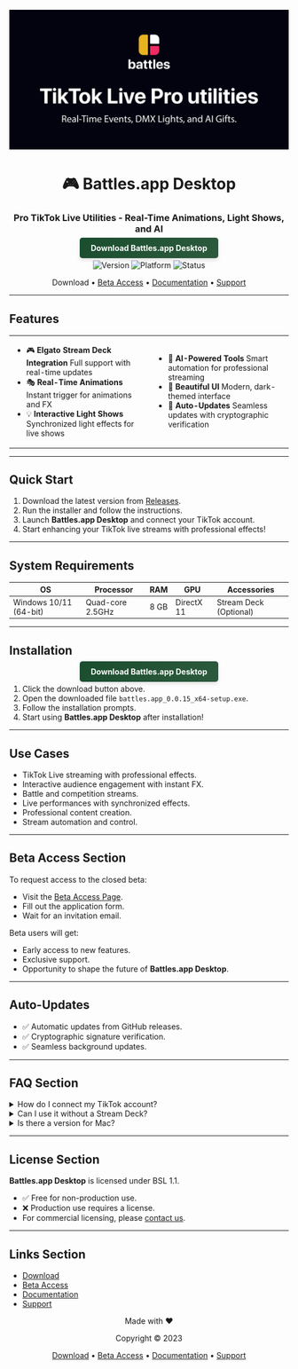 <div align="center">

![Github banner](./.github/banner.jpg)
# 🎮 Battles.app Desktop
### Pro TikTok Live Utilities - Real-Time Animations, Light Shows, and AI
<a href="https://github.com/battles-app/desktop/releases/download/v0.0.15/battles.app_0.0.15_x64-setup.exe" style="background: linear-gradient(135deg, #1a4d2e 0%, #2d5a3d 100%); border: none; color: white; padding: 10px 20px; text-decoration: none; border-radius: 5px; box-shadow: 0 4px 6px rgba(0, 0, 0, 0.1); font-weight: bold;">Download Battles.app Desktop</a>

![Version](https://img.shields.io/badge/version-0.0.15-blue?style=for-the-badge)
![Platform](https://img.shields.io/badge/platform-Windows%2010%2F11-blueviolet?style=for-the-badge&logo=windows)
![Status](https://img.shields.io/badge/status-Closed%20Beta-red?style=for-the-badge)

Download • [Beta Access](#beta-access-section) • [Documentation](#) • [Support](#)

---

</div>

## Features

<table>
<tr>
<td>

- 🎮 **Elgato Stream Deck Integration**
  Full support with real-time updates
- 🎭 **Real-Time Animations**
  Instant trigger for animations and FX
- 💡 **Interactive Light Shows**
  Synchronized light effects for live shows

</td>
<td>

- 🤖 **AI-Powered Tools**
  Smart automation for professional streaming
- 🎨 **Beautiful UI**
  Modern, dark-themed interface
- 🔄 **Auto-Updates**
  Seamless updates with cryptographic verification

</td>
</tr>
</table>

---

## Quick Start

1. Download the latest version from [Releases](https://github.com/battles-app/desktop/releases).
2. Run the installer and follow the instructions.
3. Launch **Battles.app Desktop** and connect your TikTok account.
4. Start enhancing your TikTok live streams with professional effects!

---

## System Requirements

| OS          | Processor       | RAM   | GPU        | Accessories             |
|-------------|-----------------|-------|------------|-------------------------|
| Windows 10/11 (64-bit) | Quad-core 2.5GHz | 8 GB  | DirectX 11 | Stream Deck (Optional)  |

---

## Installation

<div align="center">

<a href="https://github.com/battles-app/desktop/releases/download/v0.0.15/battles.app_0.0.15_x64-setup.exe" style="background: linear-gradient(135deg, #1a4d2e 0%, #2d5a3d 100%); border: none; color: white; padding: 10px 20px; text-decoration: none; border-radius: 5px; box-shadow: 0 4px 6px rgba(0, 0, 0, 0.1); font-weight: bold;">Download Battles.app Desktop</a>

</div>

1. Click the download button above.
2. Open the downloaded file `battles.app_0.0.15_x64-setup.exe`.
3. Follow the installation prompts.
4. Start using **Battles.app Desktop** after installation!

---

## Use Cases

- TikTok Live streaming with professional effects.
- Interactive audience engagement with instant FX.
- Battle and competition streams.
- Live performances with synchronized effects.
- Professional content creation.
- Stream automation and control.

---

## Beta Access Section

To request access to the closed beta:

- Visit the [Beta Access Page](#).
- Fill out the application form.
- Wait for an invitation email.

Beta users will get:

- Early access to new features.
- Exclusive support.
- Opportunity to shape the future of **Battles.app Desktop**.

---

## Auto-Updates

- ✅ Automatic updates from GitHub releases.
- ✅ Cryptographic signature verification.
- ✅ Seamless background updates.

---

## FAQ Section

<details>
<summary>How do I connect my TikTok account?</summary>
After installation, launch Battles.app Desktop and navigate to the settings page where you can connect your TikTok account securely.
</details>

<details>
<summary>Can I use it without a Stream Deck?</summary>
Yes, **Battles.app Desktop** offers full functionality even without a Stream Deck, though the Stream Deck enhances the streaming experience.
</details>

<details>
<summary>Is there a version for Mac?</summary>
Currently, **Battles.app Desktop** is available only for Windows 10/11. We are exploring possibilities for other platforms.
</details>

---

## License Section

**Battles.app Desktop** is licensed under BSL 1.1. 

- ✅ Free for non-production use.
- ❌ Production use requires a license.
- For commercial licensing, please [contact us](#).

---

## Links Section

- [Download](https://github.com/battles-app/desktop/releases)
- [Beta Access](#beta-access-section)
- [Documentation](#)
- [Support](#)

<div align="center">

Made with ❤️

Copyright © 2023

[Download](https://github.com/battles-app/desktop/releases) • [Beta Access](#beta-access-section) • [Documentation](#) • [Support](#)

</div>